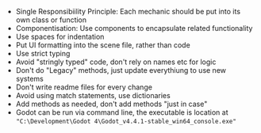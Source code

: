 - Single Responsibiility Principle: Each mechanic should be put into its own class or function
- Componentisation: Use components to encapsulate related functionality
- Use spaces for indentation
- Put UI formatting into the scene file, rather than code
- Use strict typing
- Avoid "stringly typed" code, don't rely on names etc for logic
- Don't do "Legacy" methods, just update everythiung to use new systems
- Don't write readme files for every change
- Avoid using match statements, use dictionaries
- Add methods as needed, don't add methods "just in case"
- Godot can be run via command line, the executable is location at `"C:\Development\Godot 4\Godot_v4.4.1-stable_win64_console.exe"`
